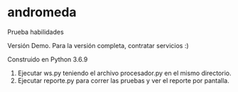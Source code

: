 # andromeda
Prueba habilidades

Versión Demo. Para la versión completa, contratar servicios :)

Construido en Python 3.6.9

1. Ejecutar ws.py teniendo el archivo procesador.py en el mismo directorio.
2. Ejecutar reporte.py para correr las pruebas y ver el reporte por pantalla.
